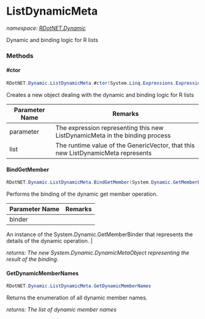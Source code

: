﻿# ListDynamicMeta
_namespace: [RDotNET.Dynamic](./index.md)_

Dynamic and binding logic for R lists



### Methods

#### #ctor
```csharp
RDotNET.Dynamic.ListDynamicMeta.#ctor(System.Linq.Expressions.Expression,RDotNET.GenericVector)
```
Creates a new object dealing with the dynamic and binding logic for R lists

|Parameter Name|Remarks|
|--------------|-------|
|parameter|The expression representing this new ListDynamicMeta in the binding process|
|list|The runtime value of the GenericVector, that this new ListDynamicMeta represents|


#### BindGetMember
```csharp
RDotNET.Dynamic.ListDynamicMeta.BindGetMember(System.Dynamic.GetMemberBinder)
```
Performs the binding of the dynamic get member operation.

|Parameter Name|Remarks|
|--------------|-------|
|binder|
 An instance of the System.Dynamic.GetMemberBinder that represents the details of the dynamic operation.
 |


_returns: The new System.Dynamic.DynamicMetaObject representing the result of the binding._

#### GetDynamicMemberNames
```csharp
RDotNET.Dynamic.ListDynamicMeta.GetDynamicMemberNames
```
Returns the enumeration of all dynamic member names.

_returns: The list of dynamic member names_


